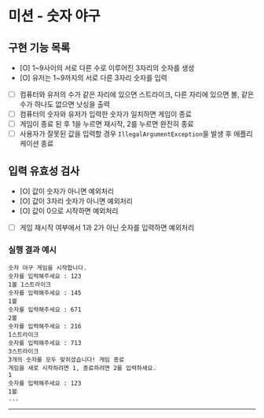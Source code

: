 # 미션 - 숫자 야구

## 구현 기능 목록
- [O] 1~9사이의 서로 다른 수로 이루어진 3자리의 숫자를 생성
- [O] 유저는 1~9까지의 서로 다른 3자리 숫자를 입력
- [ ] 컴퓨터와 유저의 수가 같은 자리에 있으면 스트라이크, 다른 자리에 있으면 볼, 같은 수가 하나도 없으면 낫싱을 출력
- [ ] 컴퓨터의 숫자와 유저가 입력한 숫자가 일치하면 게임이 종료
- [ ] 게임이 종료 된 후 1을 누르면 재시작, 2를 누르면 완전히 종료
- [ ] 사용자가 잘못된 값을 입력할 경우 `IllegalArgumentException`을 발생 후 애플리케이션 종료

## 입력 유효성 검사
- [O] 값이 숫자가 아니면 예외처리
- [O] 값이 3자리 숫자가 아니면 예외처리
- [O] 값이 0으로 시작하면 예외처리
- [ ] 게임 재시작 여부에서 1과 2가 아닌 숫자를 입력하면 예외처리



### 실행 결과 예시

```
숫자 야구 게임을 시작합니다.
숫자를 입력해주세요 : 123
1볼 1스트라이크
숫자를 입력해주세요 : 145
1볼
숫자를 입력해주세요 : 671
2볼
숫자를 입력해주세요 : 216
1스트라이크
숫자를 입력해주세요 : 713
3스트라이크
3개의 숫자를 모두 맞히셨습니다! 게임 종료
게임을 새로 시작하려면 1, 종료하려면 2를 입력하세요.
1
숫자를 입력해주세요 : 123
1볼
...
```

---
